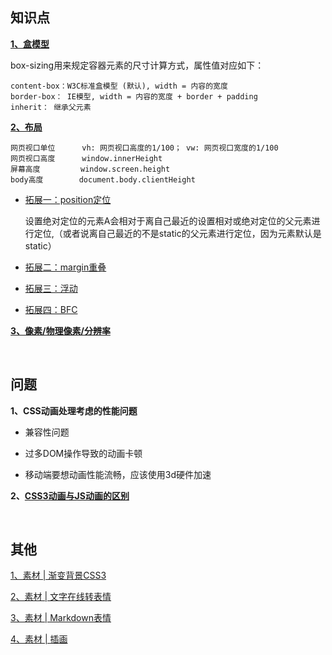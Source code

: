 ## 知识点

**[1、盒模型](https://www.zhangxinxu.com/wordpress/2016/09/talking-about-css-margin-box/)**
  
   
box-sizing用来规定容器元素的尺寸计算方式，属性值对应如下：
````
content-box：W3C标准盒模型 (默认), width = 内容的宽度
border-box： IE模型, width = 内容的宽度 + border + padding
inherit： 继承父元素
````

**[2、布局](https://github.com/yang1212/collection-about/issues/20)**
````
网页视口单位      vh: 网页视口高度的1/100； vw: 网页视口宽度的1/100
网页视口高度      window.innerHeight 
屏幕高度         window.screen.height
body高度        document.body.clientHeight  
````
* [拓展一：position定位](https://www.ruanyifeng.com/blog/2019/11/css-position.html)

  设置绝对定位的元素A会相对于离自己最近的设置相对或绝对定位的父元素进行定位,（或者说离自己最近的不是static的父元素进行定位，因为元素默认是static）
* [拓展二：margin重叠](https://github.com/yang1212/collection-about/issues/17)

* [拓展三：浮动](https://github.com/yang1212/collection-about/issues/19)

* [拓展四：BFC](https://juejin.im/post/5a4dbe026fb9a0452207ebe6)
 

**[3、像素/物理像素/分辨率](https://github.com/yang1212/collection-about/issues/21)**

<br/>

## 问题

**1、CSS动画处理考虑的性能问题**

* 兼容性问题

* 过多DOM操作导致的动画卡顿

* 移动端要想动画性能流畅，应该使用3d硬件加速


**2、[CSS3动画与JS动画的区别](https://www.cnblogs.com/shuaishuaidejun/p/7444711.html)**

<br/>

## 其他
[1、素材 | 渐变背景CSS3](http://color.oulu.me/)

[2、素材 | 文字在线转表情](https://translate.yandex.com/?lang=zh-emj&text=%E9%80%9A%E7%9F%A5)

[3、素材 | Markdown表情](https://github.com/zhouie/markdown-emoji#%E8%87%AA%E7%84%B6)

[4、素材 | 插画](https://www.pixeltrue.com/premium/free-frontliner-heroes-illustrations)
    
